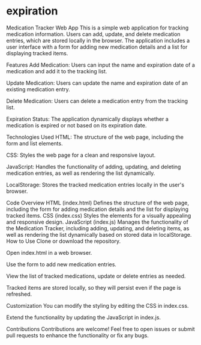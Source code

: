 # expiration
Medication Tracker Web App
This is a simple web application for tracking medication information. Users can add, update, and delete medication entries, which are stored locally in the browser. The application includes a user interface with a form for adding new medication details and a list for displaying tracked items.

Features
Add Medication: Users can input the name and expiration date of a medication and add it to the tracking list.

Update Medication: Users can update the name and expiration date of an existing medication entry.

Delete Medication: Users can delete a medication entry from the tracking list.

Expiration Status: The application dynamically displays whether a medication is expired or not based on its expiration date.

Technologies Used
HTML: The structure of the web page, including the form and list elements.

CSS: Styles the web page for a clean and responsive layout.

JavaScript: Handles the functionality of adding, updating, and deleting medication entries, as well as rendering the list dynamically.

LocalStorage: Stores the tracked medication entries locally in the user's browser.

Code Overview
HTML (index.html)
Defines the structure of the web page, including the form for adding medication details and the list for displaying tracked items.
CSS (index.css)
Styles the elements for a visually appealing and responsive design.
JavaScript (index.js)
Manages the functionality of the Medication Tracker, including adding, updating, and deleting items, as well as rendering the list dynamically based on stored data in localStorage.
How to Use
Clone or download the repository.

Open index.html in a web browser.

Use the form to add new medication entries.

View the list of tracked medications, update or delete entries as needed.

Tracked items are stored locally, so they will persist even if the page is refreshed.

Customization
You can modify the styling by editing the CSS in index.css.

Extend the functionality by updating the JavaScript in index.js.

Contributions
Contributions are welcome! Feel free to open issues or submit pull requests to enhance the functionality or fix any bugs.